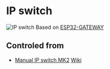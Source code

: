 # IP switch
![IP switch](https://remoteqth.com/img/slide-ip-sw-rev4-01.jpg)
Based on [ESP32-GATEWAY](https://www.olimex.com/Products/IoT/ESP32/ESP32-GATEWAY/open-source-hardware)

## Controled from
- [Manual IP switch MK2](https://github.com/ok1hra/Manual_IP_switch_MK2) [Wiki](https://remoteqth.com/wiki/index.php?page=Manual+IP+switch+II)
